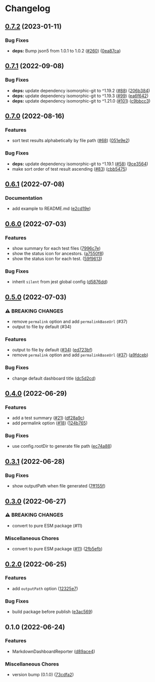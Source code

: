 # Changelog

## [0.7.2](https://github.com/mshrtsr/jest-md-dashboard/compare/jest-md-dashboard-v0.7.1...jest-md-dashboard-v0.7.2) (2023-01-11)


### Bug Fixes

* **deps:** Bump json5 from 1.0.1 to 1.0.2 ([#260](https://github.com/mshrtsr/jest-md-dashboard/issues/260)) ([0ea87ca](https://github.com/mshrtsr/jest-md-dashboard/commit/0ea87ca0b14d233f18a51c7d613f22e611596019))

## [0.7.1](https://github.com/mshrtsr/jest-md-dashboard/compare/jest-md-dashboard-v0.7.0...jest-md-dashboard-v0.7.1) (2022-09-08)


### Bug Fixes

* **deps:** update dependency isomorphic-git to ^1.19.2 ([#88](https://github.com/mshrtsr/jest-md-dashboard/issues/88)) ([206b384](https://github.com/mshrtsr/jest-md-dashboard/commit/206b384c3a04d1af7e8b81188a129a6e0ec72d1e))
* **deps:** update dependency isomorphic-git to ^1.19.3 ([#99](https://github.com/mshrtsr/jest-md-dashboard/issues/99)) ([ea6f642](https://github.com/mshrtsr/jest-md-dashboard/commit/ea6f6424a77052d2a48cf345becac2c2ecacf7a5))
* **deps:** update dependency isomorphic-git to ^1.21.0 ([#101](https://github.com/mshrtsr/jest-md-dashboard/issues/101)) ([c9bbcc3](https://github.com/mshrtsr/jest-md-dashboard/commit/c9bbcc3181ecc0d0ef1c05d6a77f38bfd01aa2c3))

## [0.7.0](https://github.com/mshrtsr/jest-md-dashboard/compare/jest-md-dashboard-v0.6.1...jest-md-dashboard-v0.7.0) (2022-08-16)


### Features

* sort test results alphabetically by file path ([#68](https://github.com/mshrtsr/jest-md-dashboard/issues/68)) ([051e9e2](https://github.com/mshrtsr/jest-md-dashboard/commit/051e9e2689ffe4cd5009fed3b23a2d09ad88e455))


### Bug Fixes

* **deps:** update dependency isomorphic-git to ^1.19.1 ([#58](https://github.com/mshrtsr/jest-md-dashboard/issues/58)) ([9ce3564](https://github.com/mshrtsr/jest-md-dashboard/commit/9ce35646c5c0e246ee0d26ba97a1b04c0f95aa63))
* make sort order of test result ascending ([#83](https://github.com/mshrtsr/jest-md-dashboard/issues/83)) ([cbb5475](https://github.com/mshrtsr/jest-md-dashboard/commit/cbb547511555aa6fcce6bdf89a68f41e87d773bd))

## [0.6.1](https://github.com/mshrtsr/jest-md-dashboard/compare/jest-md-dashboard-v0.6.0...jest-md-dashboard-v0.6.1) (2022-07-08)


### Documentation

* add example to README.md ([e2cd19e](https://github.com/mshrtsr/jest-md-dashboard/commit/e2cd19e13d89c6b54efe17b5c3e058f02052ce15))

## [0.6.0](https://github.com/mshrtsr/jest-md-dashboard/compare/jest-md-dashboard-v0.5.0...jest-md-dashboard-v0.6.0) (2022-07-03)


### Features

* show summary for each test files ([7996c7e](https://github.com/mshrtsr/jest-md-dashboard/commit/7996c7e2654cc6eb159f1b9bcd96375ab0fe7b64))
* show the status icon for ancestors. ([a7550f8](https://github.com/mshrtsr/jest-md-dashboard/commit/a7550f836c0be1144c2fb710951fd0ca61342d41))
* show the status icon for each test. ([59f9613](https://github.com/mshrtsr/jest-md-dashboard/commit/59f9613a065eefd0f2c9d053f3af5ceed8f7d369))


### Bug Fixes

* inherit `silent` from jest global config ([d5876dd](https://github.com/mshrtsr/jest-md-dashboard/commit/d5876dda08b6ed90d2959e859e98e1e2fc3ef7ab))

## [0.5.0](https://github.com/mshrtsr/jest-md-dashboard/compare/jest-md-dashboard-v0.4.0...jest-md-dashboard-v0.5.0) (2022-07-03)


### ⚠ BREAKING CHANGES

* remove `permalink` option and add `permalinkBaseUrl` (#37)
* output to file by default (#34)

### Features

* output to file by default ([#34](https://github.com/mshrtsr/jest-md-dashboard/issues/34)) ([ed723bf](https://github.com/mshrtsr/jest-md-dashboard/commit/ed723bff813227b43290c2b15f2a6b3160f3054d))
* remove `permalink` option and add `permalinkBaseUrl` ([#37](https://github.com/mshrtsr/jest-md-dashboard/issues/37)) ([a9fdceb](https://github.com/mshrtsr/jest-md-dashboard/commit/a9fdceb40fd76d12287e9c7181bafa6493f64684))


### Bug Fixes

* change default dashboard title ([dc5d2cd](https://github.com/mshrtsr/jest-md-dashboard/commit/dc5d2cd47c0d9a4b30baf1cb37d3ae8c0191f066))

## [0.4.0](https://github.com/mshrtsr/jest-md-dashboard/compare/jest-md-dashboard-v0.3.1...jest-md-dashboard-v0.4.0) (2022-06-29)


### Features

* add a test summary ([#21](https://github.com/mshrtsr/jest-md-dashboard/issues/21)) ([df28a9c](https://github.com/mshrtsr/jest-md-dashboard/commit/df28a9c014a492734e59e57ee79b88a96b1eda9f))
* add permalink option ([#18](https://github.com/mshrtsr/jest-md-dashboard/issues/18)) ([124b765](https://github.com/mshrtsr/jest-md-dashboard/commit/124b7659579f8e205563080f46edf209151dc1cd))


### Bug Fixes

* use config.rootDir to generate file path ([ec74a88](https://github.com/mshrtsr/jest-md-dashboard/commit/ec74a884677ff695365b7c02d6d40af61c698852))

## [0.3.1](https://github.com/mshrtsr/jest-md-dashboard/compare/jest-md-dashboard-v0.3.0...jest-md-dashboard-v0.3.1) (2022-06-28)


### Bug Fixes

* show outputPath when file generated ([7ff155f](https://github.com/mshrtsr/jest-md-dashboard/commit/7ff155fe0a568ea2a1020e17198a76b06ec88f4f))

## [0.3.0](https://github.com/mshrtsr/jest-md-dashboard/compare/jest-md-dashboard-v0.2.0...jest-md-dashboard-v0.3.0) (2022-06-27)


### ⚠ BREAKING CHANGES

* convert to pure ESM package (#11)

### Miscellaneous Chores

* convert to pure ESM package ([#11](https://github.com/mshrtsr/jest-md-dashboard/issues/11)) ([2fb5efb](https://github.com/mshrtsr/jest-md-dashboard/commit/2fb5efb1ee8b1520c5bb11d9d490482c121ddf19))

## [0.2.0](https://github.com/mshrtsr/jest-md-dashboard/compare/jest-md-dashboard-v0.1.0...jest-md-dashboard-v0.2.0) (2022-06-25)


### Features

* add `outputPath` option ([12325e7](https://github.com/mshrtsr/jest-md-dashboard/commit/12325e70868353a543c75d8ea48ee72b26d66935))


### Bug Fixes

* build package before publish ([e3ac569](https://github.com/mshrtsr/jest-md-dashboard/commit/e3ac56990eab6568b4dd2b2673d7c3e39cec06ff))

## 0.1.0 (2022-06-24)


### Features

* MarkdownDashboardReporter ([d89ace4](https://github.com/mshrtsr/jest-md-dashboard/commit/d89ace4e0371e425414d5918730b56ecc8ee8794))


### Miscellaneous Chores

* version bump (0.1.0) ([73cdfa2](https://github.com/mshrtsr/jest-md-dashboard/commit/73cdfa2dc423d692d4188a096b1f01ecf1a2102f))
